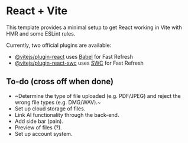 # React + Vite

This template provides a minimal setup to get React working in Vite with HMR and some ESLint rules.

Currently, two official plugins are available:

- [@vitejs/plugin-react](https://github.com/vitejs/vite-plugin-react/blob/main/packages/plugin-react/README.md) uses [Babel](https://babeljs.io/) for Fast Refresh
- [@vitejs/plugin-react-swc](https://github.com/vitejs/vite-plugin-react-swc) uses [SWC](https://swc.rs/) for Fast Refresh

## To-do (cross off when done)

- ~Determine the type of file uploaded (e.g. PDF/JPEG) and reject the wrong file types (e.g. DMG/WAV).~
- Set up cloud storage of files.
- Link AI functionality through the back-end.
- Add side bar (pain).
- Preview of files (?).
- Set up account system.
